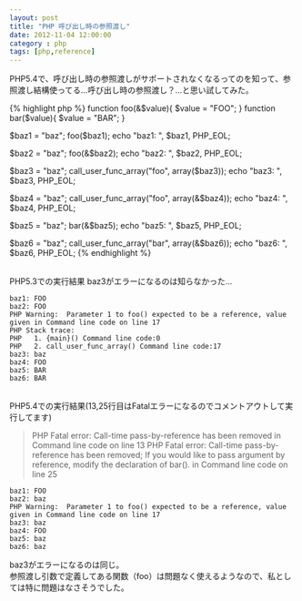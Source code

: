 ```yaml
---
layout: post
title: "PHP 呼び出し時の参照渡し"
date: 2012-11-04 12:00:00
category : php
tags: [php,reference]
---
```

PHP5.4で、呼び出し時の参照渡しがサポートされなくなるってのを知って、参照渡し結構使ってる...呼び出し時の参照渡し？...と思い試してみた。

<!--more-->


{% highlight php %}
function foo(&$value){
	$value = "FOO";
}
function bar($value){
  $value = "BAR";
}

$baz1 = "baz";
foo($baz1);
echo "baz1: ", $baz1, PHP_EOL;

$baz2 = "baz";
foo(&$baz2);
echo "baz2: ", $baz2, PHP_EOL;

$baz3 = "baz";
call_user_func_array("foo", array($baz3));
echo "baz3: ", $baz3, PHP_EOL;

$baz4 = "baz";
call_user_func_array("foo", array(&$baz4));
echo "baz4: ", $baz4, PHP_EOL;

$baz5 = "baz";
bar(&$baz5);
echo "baz5: ", $baz5, PHP_EOL;

$baz6 = "baz";
call_user_func_array("bar", array(&$baz6));
echo "baz6: ", $baz6, PHP_EOL;
{% endhighlight %}

<br />
PHP5.3での実行結果  
baz3がエラーになるのは知らなかった...

	baz1: FOO
	baz2: FOO
	PHP Warning:  Parameter 1 to foo() expected to be a reference, value given in Command line code on line 17
	PHP Stack trace:
	PHP   1. {main}() Command line code:0
	PHP   2. call_user_func_array() Command line code:17
	baz3: baz
	baz4: FOO
	baz5: BAR
	baz6: BAR

<br />
PHP5.4での実行結果(13,25行目はFatalエラーになるのでコメントアウトして実行してます)

> PHP Fatal error:  Call-time pass-by-reference has been removed in Command line code on line 13
> PHP Fatal error:  Call-time pass-by-reference has been removed; If you would like to pass argument by reference, modify the declaration of bar(). in Command line code on line 25

	baz1: FOO
	baz2: baz
	PHP Warning:  Parameter 1 to foo() expected to be a reference, value given in Command line code on line 17
	baz3: baz
	baz4: FOO
	baz5: baz
	baz6: baz

baz3がエラーになるのは同じ。  
参照渡し引数で定義してある関数（foo）は問題なく使えるようなので、私としては特に問題はなさそうでした。
